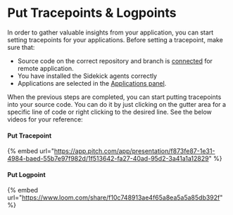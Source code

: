 # Put Tracepoints & Logpoints

In order to gather valuable insights from your application, you can start setting tracepoints for your applications. Before setting a tracepoint, make sure that:&#x20;

* Source code on the correct repository and branch is [connected](import-source-code.md) for remote application.&#x20;
* You have installed the Sidekick agents correctly
* Applications are selected in the [Applications panel](../introduction/apps-and-tracepoints-panel.md).&#x20;

When the previous steps are completed, you can start putting tracepoints into your source code. You can do it by just clicking on the gutter area for a specific line of code or right clicking to the desired line. See the below videos for your reference:&#x20;



#### Put Tracepoint

{% embed url="https://app.pitch.com/app/presentation/f873fe87-1e31-4984-baed-55b7e97f982d/1f513642-fa27-40ad-95d2-3a41a1a12829" %}

#### Put Logpoint

{% embed url="https://www.loom.com/share/f10c748913ae4f65a8ea5a5a85db392f" %}
